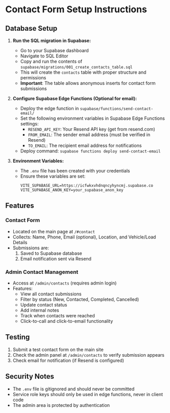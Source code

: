 # Contact Form Setup Instructions

## Database Setup

1. **Run the SQL migration in Supabase:**
   - Go to your Supabase dashboard
   - Navigate to SQL Editor
   - Copy and run the contents of `supabase/migrations/001_create_contacts_table.sql`
   - This will create the `contacts` table with proper structure and permissions
   - **Important**: The table allows anonymous inserts for contact form submissions

2. **Configure Supabase Edge Functions (Optional for email):**
   - Deploy the edge function in `supabase/functions/send-contact-email/`
   - Set the following environment variables in Supabase Edge Functions settings:
     - `RESEND_API_KEY`: Your Resend API key (get from resend.com)
     - `FROM_EMAIL`: The sender email address (must be verified in Resend)
     - `TO_EMAIL`: The recipient email address for notifications
   - Deploy command: `supabase functions deploy send-contact-email`

3. **Environment Variables:**
   - The `.env` file has been created with your credentials
   - Ensure these variables are set:
     ```
     VITE_SUPABASE_URL=https://icfwkxvhdnqncyhyncmj.supabase.co
     VITE_SUPABASE_ANON_KEY=your_supabase_anon_key
     ```

## Features

### Contact Form
- Located on the main page at `/#contact`
- Collects: Name, Phone, Email (optional), Location, and Vehicle/Load Details
- Submissions are:
  1. Saved to Supabase database
  2. Email notification sent via Resend

### Admin Contact Management
- Access at `/admin/contacts` (requires admin login)
- Features:
  - View all contact submissions
  - Filter by status (New, Contacted, Completed, Cancelled)
  - Update contact status
  - Add internal notes
  - Track when contacts were reached
  - Click-to-call and click-to-email functionality

## Testing

1. Submit a test contact form on the main site
2. Check the admin panel at `/admin/contacts` to verify submission appears
3. Check email for notification (if Resend is configured)

## Security Notes

- The `.env` file is gitignored and should never be committed
- Service role keys should only be used in edge functions, never in client code
- The admin area is protected by authentication